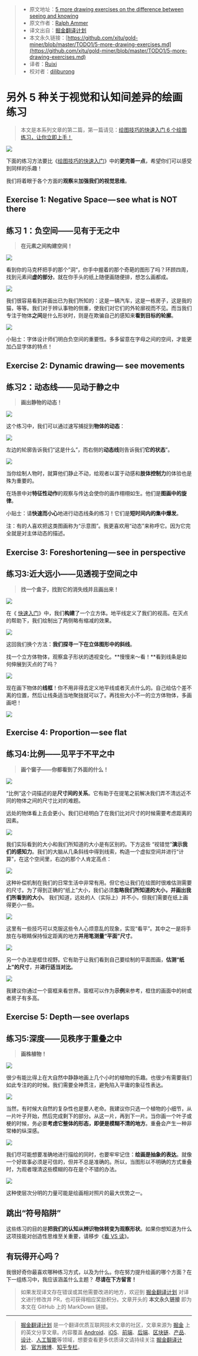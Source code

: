> * 原文地址：[5 more drawing exercises on the difference between seeing and knowing](https://medium.com/personal-growth/5-more-drawing-exercises-9c0df4645387)
> * 原文作者：[Ralph Ammer](https://medium.com/@ralphammer?source=post_header_lockup)
> * 译文出自：[掘金翻译计划](https://github.com/xitu/gold-miner)
> * 本文永久链接：[https://github.com/xitu/gold-miner/blob/master/TODO1/5-more-drawing-exercises.md](https://github.com/xitu/gold-miner/blob/master/TODO1/5-more-drawing-exercises.md)
> * 译者：[Ruixi](https://github.com/Ruixi)
> * 校对者：[diliburong](https://github.com/diliburong)

# 另外 5 种关于视觉和认知间差异的绘画练习

> 本文是本系列文章的第二篇，第一篇请见：[绘图技巧的快速入门
6 个绘图练习，让你立即上手！](https://github.com/xitu/gold-miner/blob/f57f636bd20e9b3aa0d423435e98e5b556a49b71/TODO1/a-quick-beginners-guide-to-drawing.md)

![](https://cdn-images-1.medium.com/max/800/1*8NDD5zLkYppl5BFoFfVrcg.gif)

下面的练习方法要比《[绘图技巧的快速入门](https://medium.com/personal-growth/a-quick-beginners-guide-to-drawing-58213877715e)》中的**更完善一点**，希望你们可以感受到同样的乐趣！

我们将着眼于各个方面的**观察**来**加强我们的视觉思维**。

## Exercise 1: Negative Space — see what is NOT there
## 练习 1：负空间——见有于无之中
> **在元素之间构建空间！**

![](https://cdn-images-1.medium.com/max/800/1*BcBbHjBYf1Y0LzPcyjxW-A.gif)

看到你的马克杯把手的那个”洞“，你手中握着的那个奇葩的图形了吗？环顾四周，找到元素间**虚的部分**。就在你手头的纸上随便画随便排，想怎么画都成。

![](https://cdn-images-1.medium.com/max/800/1*knCfDWbzlVcc25wIajBgBQ.gif)

我们很容易看到并画出已为我们所知的：这是一辆汽车，这是一栋房子，这是我的猫，等等。我们对于辨认事物的侧重，使我们对它们的外轮廓视而不见。而当我们专注于物体**之间**是什么形状时，则是在欺骗自己的感知来**看到目标的轮廓**。


![](https://cdn-images-1.medium.com/max/800/1*rNaa_2y4QJir89_9HG1N4w.gif)

小贴士：字体设计师们明白负空间的重要性。多多留意在字母之间的空间，才能更加凸显字体的特点！

## Exercise 2: Dynamic drawing— see movements
## 练习2：动态线——见动于静之中
> **画出静物的动态！**

![](https://cdn-images-1.medium.com/max/800/1*rs2qFH96L-E7dsILahV80w.gif)

这个练习中，我们可以通过速写捕捉到**物体的动态**：

![](https://cdn-images-1.medium.com/max/800/1*Pk0GI59VC53CVyvmVBiX4Q.gif)

左边的轮廓告诉我们“这是什么”，而右侧的**动态线**则告诉我们**它的状态**”。

![](https://cdn-images-1.medium.com/max/800/1*w68p3V-bV_fsaazAXZvLZg.gif)

当你绘制人物时，就算他们静止不动，给观者以富于动感和**肢体控制力**的体验也是殊为重要的。

在场景中对**特征性动作**的观察与传达会使你的画作栩栩如生。他们是**图画中的旋律**。

小贴士：请**快速而小心**地进行动态线条的练习！它们是**短时间内的集中爆发**。

注：有的人喜欢把这类图画称为“示意图”。我更喜欢用“动态”来称呼它。因为它完全就是对主体动态的描述。

## Exercise 3: Foreshortening — see in perspective
## 练习3:近大远小——见透视于空间之中
> **找一个盒子，找到它的消失线并且画出来！**

![](https://cdn-images-1.medium.com/max/800/1*1l5OWqIxR9TQS6YUNVn9gA.gif)

在《 [快速入门](https://medium.com/personal-growth/a-quick-beginners-guide-to-drawing-58213877715e)》中，我们**构建**了一个立方体。地平线定义了我们的视高。在灭点的帮助下，我们绘制出了两侧略有缩减的效果。

![](https://cdn-images-1.medium.com/max/800/1*bFTDdSIT5K0koXaa-c35eg.gif)

这回我们换个方法：**我们探寻一下在立体图形中的斜线**。

找一个立方体物体，观察盒子形状的透视变化。**慢慢来～看！**看到线条是如何伸展到灭点的了吗？

![](https://cdn-images-1.medium.com/max/800/1*Uvlvz7PDyTD6xcUZAMGIQw.gif)

现在画下物体的**线框**！你不用非得去定义地平线或者灭点什么的。自己给估个差不离的位置，然后让线条适当地聚拢就可以了。再找些大小不一的立方体物体，多画画吧！

![](https://cdn-images-1.medium.com/max/800/1*4Fu6cFFfpTQ0rltcCTcKuw.gif)

## Exercise 4: Proportion — see flat
## 练习4:比例——见平于不平之中
> **画个窗子——你都看到了外面的什么！**

![](https://cdn-images-1.medium.com/max/800/1*kleqsKsJCSfkS6bpeUqMuw.gif)

“比例”这个词描述的是**尺寸间的关系**。它有助于在提笔之前解决我们弄不清远近不同的物体之间的尺寸比对的难题。

远处的物体看上去会更小。我们已经明白了在我们比对尺寸的时候需要考虑距离的因素。

![](https://cdn-images-1.medium.com/max/800/1*BQ3-uCbITyvhSmFZS5WbEg.gif)

我们实际看到的大小和我们所知道的大小是有区别的。下方这些 “视错觉”**演示我们的感知力**。我们的大脑从几条斜线中得到线索，构造一个虚拟空间并进行“计算”，在这个空间里，右边的那个人肯定高点：

![](https://cdn-images-1.medium.com/max/800/1*sziDSDPlZXLktfu5VjB4ww.gif)

这种补偿机制在我们的日常生活中非常有用。但它也让我们在绘图时很难估测需要的尺寸。为了得到正确的“纸上”大小，我们必须**忽略我们所知道的大小，并画出我们所看到的大小**。 我们知道，远处的人（实际上）并不小，但我们需要在纸上画得更小一些。

![](https://cdn-images-1.medium.com/max/800/1*OmS1Ft0X1eXAOEdoM1L5tA.gif)

这里有一些技巧可以克服这些令人心烦意乱的现象，实现“看平”。其中之一是将手放在与眼睛保持恒定距离的地方**并用笔测量“平面”尺寸**。

![](https://cdn-images-1.medium.com/max/800/1*Yife9sf_I7z39lz4ioJX3g.gif)

另一个办法是框住视野。它有助于让我们看到自己要绘制的平面图画，**估测“纸上”的尺寸**，并**进行适当对比**。

![](https://cdn-images-1.medium.com/max/800/1*qE8X1Ev19ZggIlBIcHxKdA.gif)

我建议你通过一个窗框来看世界。窗框可以作为**示例**来参考，框住的画面中的树或者房子有多高。

## Exercise 5: Depth — see overlaps
## 练习5:深度——见秩序于重叠之中
> **画株植物！**

![](https://cdn-images-1.medium.com/max/800/1*mNhkP2Tty9WtrVK0a1VT1w.gif)

很少有能比得上在大自然中静静地画上几个小时的植物的乐趣。也很少有需要我们如此专注的的时候。我们需要全神贯注，避免陷入平庸的象征性表达。

![](https://cdn-images-1.medium.com/max/800/1*sLpTjiAxJNXNb9TEI0BZ7Q.png)

当然，有时候大自然的复杂性也是要人老命。我建议你只选一个植物的小细节，从一片叶子开始，然后完成剩下的部分。从这一片，再到下一片。当你画一个叶子或梗的时候，务必要**考虑它整体的形态，即便是模糊不清的地方**。重叠会产生一种非常棒的纵深感。

![](https://cdn-images-1.medium.com/max/800/1*s8b6vL8d6bHL7T3V561d0A.gif)

我们尽可能想要准确地进行描绘的同时，也要牢牢记住：**绘画是抽象的表达**。就像一个好故事必须是可信的，但并不总是准确的。所以，当图形以不明确的方式重叠时，为观者理清这些模糊的存在是个不错的办法。

![](https://cdn-images-1.medium.com/max/800/1*h_oa1gOAAmgDra1OWm1quw.png)

这种使层次分明的力量可能是绘画相对照片的最大优势之一。

## 跳出“符号陷阱”

这些练习的目的是**把我们的认知从辨识物体转变为观察形状**。如果你想知道为什么这项技能对创造性思维至关重要，请移步《[看 VS 读](https://medium.com/personal-growth/seeing-vs-reading-29365d4540e2)》。

## 有玩得开心吗？

我很好奇你最喜欢哪种练习方式，以及为什么。你在努力提升绘画的哪个方面？在下一组练习中，我应该涵盖什么主题？ **尽请在下方留言！**

> 如果发现译文存在错误或其他需要改进的地方，欢迎到 [掘金翻译计划](https://github.com/xitu/gold-miner) 对译文进行修改并 PR，也可获得相应奖励积分。文章开头的 **本文永久链接** 即为本文在 GitHub 上的 MarkDown 链接。


---

> [掘金翻译计划](https://github.com/xitu/gold-miner) 是一个翻译优质互联网技术文章的社区，文章来源为 [掘金](https://juejin.im) 上的英文分享文章。内容覆盖 [Android](https://github.com/xitu/gold-miner#android)、[iOS](https://github.com/xitu/gold-miner#ios)、[前端](https://github.com/xitu/gold-miner#前端)、[后端](https://github.com/xitu/gold-miner#后端)、[区块链](https://github.com/xitu/gold-miner#区块链)、[产品](https://github.com/xitu/gold-miner#产品)、[设计](https://github.com/xitu/gold-miner#设计)、[人工智能](https://github.com/xitu/gold-miner#人工智能)等领域，想要查看更多优质译文请持续关注 [掘金翻译计划](https://github.com/xitu/gold-miner)、[官方微博](http://weibo.com/juejinfanyi)、[知乎专栏](https://zhuanlan.zhihu.com/juejinfanyi)。
